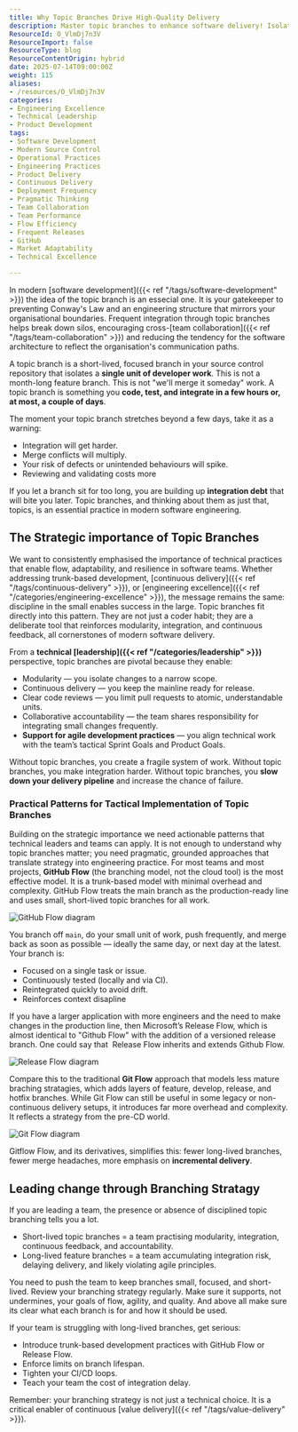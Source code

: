 ```yaml
---
title: Why Topic Branches Drive High-Quality Delivery
description: Master topic branches to enhance software delivery! Isolate work, boost collaboration, and reduce integration risks for agile success. Embrace GitHub Flow today!
ResourceId: O_VlmDj7n3V
ResourceImport: false
ResourceType: blog
ResourceContentOrigin: hybrid
date: 2025-07-14T09:00:00Z
weight: 115
aliases:
- /resources/O_VlmDj7n3V
categories:
- Engineering Excellence
- Technical Leadership
- Product Development
tags:
- Software Development
- Modern Source Control
- Operational Practices
- Engineering Practices
- Product Delivery
- Continuous Delivery
- Deployment Frequency
- Pragmatic Thinking
- Team Collaboration
- Team Performance
- Flow Efficiency
- Frequent Releases
- GitHub
- Market Adaptability
- Technical Excellence

---
```

In modern [software development]({{< ref "/tags/software-development" >}}) the idea of the topic branch is an essecial one. It is your gatekeeper to preventing Conway's Law and an engineering structure that mirrors your organisational boundaries. Frequent integration through topic branches helps break down silos, encouraging cross-[team collaboration]({{< ref "/tags/team-collaboration" >}}) and reducing the tendency for the software architecture to reflect the organisation's communication paths.

A topic branch is a short-lived, focused branch in your source control repository that isolates a **single unit of developer work**. This is not a month-long feature branch. This is not "we'll merge it someday" work. A topic branch is something you **code, test, and integrate in a few hours or, at most, a couple of days**.

The moment your topic branch stretches beyond a few days, take it as a warning:

- Integration will get harder.
- Merge conflicts will multiply.
- Your risk of defects or unintended behaviours will spike.
- Reviewing and validating costs more

If you let a branch sit for too long, you are building up **integration debt** that will bite you later. Topic branches, and thinking about them as just that, topics, is an essential practice in modern software engineering.

## The Strategic importance of Topic Branches

We want to consistently emphasised the importance of technical practices that enable flow, adaptability, and resilience in software teams. Whether addressing trunk-based development, [continuous delivery]({{< ref "/tags/continuous-delivery" >}}), or [engineering excellence]({{< ref "/categories/engineering-excellence" >}}), the message remains the same: discipline in the small enables success in the large. Topic branches fit directly into this pattern. They are not just a coder habit; they are a deliberate tool that reinforces modularity, integration, and continuous feedback, all cornerstones of modern software delivery.

From a **technical [leadership]({{< ref "/categories/leadership" >}})** perspective, topic branches are pivotal because they enable:

- Modularity — you isolate changes to a narrow scope.
- Continuous delivery — you keep the mainline ready for release.
- Clear code reviews — you limit pull requests to atomic, understandable units.
- Collaborative accountability — the team shares responsibility for integrating small changes frequently.
- **Support for agile development practices** — you align technical work with the team’s tactical Sprint Goals and Product Goals.

Without topic branches, you create a fragile system of work. Without topic branches, you make integration harder. Without topic branches, you **slow down your delivery pipeline** and increase the chance of failure.

### Practical Patterns for Tactical Implementation of Topic Branches

Building on the strategic importance we need actionable patterns that technical leaders and teams can apply. It is not enough to understand why topic branches matter; you need pragmatic, grounded approaches that translate strategy into engineering practice. For most teams and most projects, **GitHub Flow** (the branching model, not the cloud tool) is the most effective model. It is a trunk-based model with minimal overhead and complexity. GitHub Flow treats the main branch as the production-ready line and uses small, short-lived topic branches for all work.

![GitHub Flow diagram](images/branchstrategy-trunkbased.png)

You branch off `main`, do your small unit of work, push frequently, and merge back as soon as possible — ideally the same day, or next day at the latest. Your branch is:

- Focused on a single task or issue.
- Continuously tested (locally and via CI).
- Reintegrated quickly to avoid drift.
- Reinforces context disapline

If you have a larger application with more engineers and the need to make changes in the production line, then Microsoft’s Release Flow, which is almost identical to "Github Flow" with the addition of a versioned release branch. One could say that  Release Flow inherits and extends Github Flow.

![Release Flow diagram](images/branchstrategy-releaseflow.png)

Compare this to the traditional **Git Flow** approach that models less mature braching stratagies, which adds layers of feature, develop, release, and hotfix branches. While Git Flow can still be useful in some legacy or non-continuous delivery setups, it introduces far more overhead and complexity. It reflects a strategy from the pre-CD world.

![Git Flow diagram](images/branchstrategy-old-school.png)

Gitflow Flow, and its derivatives, simplifies this: fewer long-lived branches, fewer merge headaches, more emphasis on **incremental delivery**.

## Leading change through Branching Stratagy

If you are leading a team, the presence or absence of disciplined topic branching tells you a lot.

- Short-lived topic branches = a team practising modularity, integration, continuous feedback, and accountability.
- Long-lived feature branches = a team accumulating integration risk, delaying delivery, and likely violating agile principles.

You need to push the team to keep branches small, focused, and short-lived. Review your branching strategy regularly. Make sure it supports, not undermines, your goals of flow, agility, and quality. And above all make sure its clear what each branch is for and how it should be used.

If your team is struggling with long-lived branches, get serious:

- Introduce trunk-based development practices with GitHub Flow or Release Flow.
- Enforce limits on branch lifespan.
- Tighten your CI/CD loops.
- Teach your team the cost of integration delay.

Remember: your branching strategy is not just a technical choice. It is a critical enabler of continuous [value delivery]({{< ref "/tags/value-delivery" >}}).
